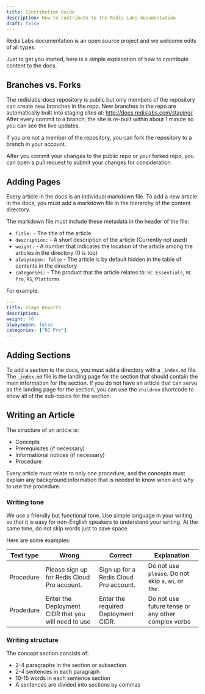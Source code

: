 ```yaml
---
title: Contribution Guide
description: How to contribute to the Redis Labs documentation
draft: false
---
```

Redis Labs documentation is an open source project and we welcome edits of all types.

Just to get you started, here is a simple explanation of how to contribute content to the docs.

## Branches vs. Forks

The redislabs-docs repository is public but only members of the repository can create new branches in the repo.
New branches in the repo are automatically built into staging sites at: http://docs.redislabs.com/staging/<branch>
After every commit to a branch, the site is re-built within about 1 minute so you can see the live updates.

If you are not a member of the repository, you can fork the repository to a branch in your account.

After you commit your changes to the public repo or your forked repo,
you can open a pull request to submit your changes for consideration.

## Adding Pages

Every article in the docs is an individual markdown file.
To add a new article in the docs, you must add a markdown file in the hierarchy of the content directory.

The markdown file must include these metadata in the header of the file:

- `Title:` - The title of the article
- `description:` - A short description of the article (Currently not used)
- `weight:` - A number that indicates the location of the article among the articles in the directory (0 is top)
- `alwaysopen: false` - The article is by default hidden in the table of contents in the directory
- `categories:` - The product that the article relates to: `RC Essentials`, `RC Pro`, `RS`, `Platforms`

For example:

```yaml
---
Title: Usage Reports
description:
weight: 70
alwaysopen: false
categories: ["RC Pro"]
---
```

## Adding Sections

To add a section to the docs, you must add a directory with a `_index.md` file.
The `_index.md` file is the landing page for the section that should contain the main information for the section.
If you do not have an article that can serve as the landing page for the section,
you can use the `children` shortcode to show all of the sub-topics for the section.

## Writing an Article

The structure of an article is:

- Concepts
- Prerequisites (if necessary)
- Informational notices (if necessary)
- Procedure

Every article must relate to only one procedure,
and the concepts must explain any background information that is needed to know when and why to use the procedure.

### Writing tone

We use a friendly but functional tone.
Use simple language in your writing so that it is easy for non-English speakers to understand your writing.
At the same time, do not skip words just to save space.

Here are some examples:

|  Text type | Wrong                                       | Correct                                | Explanation                                           |
| --- | ------------------------------------------- | -------------------------------------- | ----------------------------------------------------- |
| Procedure | Please sign up for Redis Cloud Pro account. | Sign up for a Redis Cloud Pro account. | Do not use `please`. Do not skip `a`, `an`, or `the`. |
| Prodedure | Enter the Deployment CIDR that you will need to use | Enter the required Deployment CIDR. | Do not use future tense or any other complex verbs |

### Writing structure

The concept section consists of:

- 2-4 paragraphs in the section or subsection
- 2-4 sentences in each paragraph
- 10-15 words in each sentence section
- A sentences are divided into sections by commas
